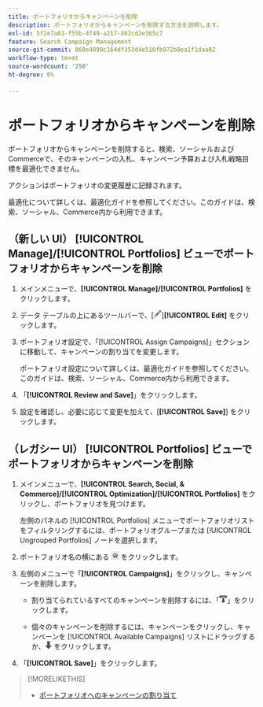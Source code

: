 ```yaml
---
title: ポートフォリオからキャンペーンを削除
description: ポートフォリオからキャンペーンを削除する方法を説明します。
exl-id: 5f2e7a01-f55b-4f49-a217-462cd2e365c7
feature: Search Campaign Management
source-git-commit: 868e4090c164df353d4e510fb972b0ea1f1daa82
workflow-type: tm+mt
source-wordcount: '250'
ht-degree: 0%

---
```


# ポートフォリオからキャンペーンを削除

ポートフォリオからキャンペーンを削除すると、検索、ソーシャルおよびCommerceで、そのキャンペーンの入札、キャンペーン予算および入札戦略目標を最適化できません。

アクションはポートフォリオの変更履歴に記録されます。

最適化について詳しくは、最適化ガイドを参照してください。このガイドは、検索、ソーシャル、Commerce内から利用できます。

## （新しい UI） [!UICONTROL Manage]/[!UICONTROL Portfolios] ビューでポートフォリオからキャンペーンを削除

1. メインメニューで、**[!UICONTROL Manage]/[!UICONTROL Portfolios]** をクリックします。

1. データ テーブルの上にあるツールバーで、[![ 編集 ](/help/search-social-commerce/assets/edit.png " 編集 ")]&#x200B;**[!UICONTROL Edit]** をクリックします。

1. ポートフォリオ設定で、「[!UICONTROL Assign Campaigns]」セクションに移動して、キャンペーンの割り当てを変更します。

   ポートフォリオ設定について詳しくは、最適化ガイドを参照してください。このガイドは、検索、ソーシャル、Commerce内から利用できます。

1. 「**[!UICONTROL Review and Save]**」をクリックします。

1. 設定を確認し、必要に応じて変更を加えて、[**[!UICONTROL Save]**] をクリックします。

## （レガシー UI） [!UICONTROL Portfolios] ビューでポートフォリオからキャンペーンを削除

1. メインメニューで、**[!UICONTROL Search, Social, & Commerce]/[!UICONTROL Optimization]/[!UICONTROL Portfolios]** をクリックし、ポートフォリオを見つけます。

   左側のパネルの [!UICONTROL Portfolios] メニューでポートフォリオリストをフィルタリングするには、ポートフォリオグループまたは [!UICONTROL Ungrouped Portfolios] ノードを選択します。

1. ポートフォリオ名の横にある ![ 設定を表示/編集ボタン ](/help/search-social-commerce/assets/settings.png " 設定を表示/編集ボタン ") をクリックします。

1. 左側のメニューで「**[!UICONTROL Campaigns]**」をクリックし、キャンペーンを削除します。

   * 割り当てられているすべてのキャンペーンを削除するには、「![ ポートフォリオからすべてのキャンペーンを削除 ](/help/search-social-commerce/assets/arrow-remove-all.png " ポートフォリオからすべてのキャンペーンを削除 ")」をクリックします。

   * 個々のキャンペーンを削除するには、キャンペーンをクリックし、キャンペーンを [!UICONTROL Available Campaigns] リストにドラッグするか、![ ポートフォリオからキャンペーンを削除 ](/help/search-social-commerce/assets/arrow-remove.png " ポートフォリオからキャンペーンを削除 ") をクリックします。

1. 「**[!UICONTROL Save]**」をクリックします。

>[!MORELIKETHIS]
>
>* [ ポートフォリオへのキャンペーンの割り当て ](/help/search-social-commerce/campaign-management/campaign-assign-to-portfolio.md)
